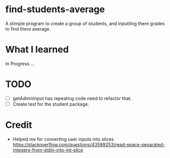 # find-students-average
A stimple program to create a group of students, and inputting there grades to find there average.

# What I learned
In Progress ...

# TODO
- [ ] getAdminInput has repeating code need to refactor that.
- [ ] Create test for the student package.

# Credit
- Helped me for converting user inputs into slices https://stackoverflow.com/questions/43599253/read-space-separated-integers-from-stdin-into-int-slice

